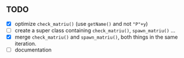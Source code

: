 ## TODO
- [X] optimize `check_matriu()` (use `getName()` and not `"P"+y`)
- [ ] create a super class containing `check_matriu()`, `spawn_matriu()` ...
- [X] merge `check_matriu()` and `spawn_matriu()`, both things in the same iteration.
- [ ] documentation